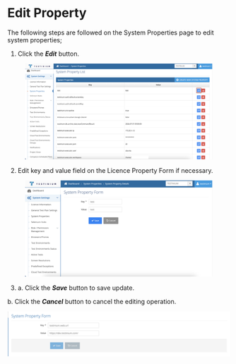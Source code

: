 # Edit Property

The following steps are followed on the System Properties page to edit system properties;

1. Click the _**Edit**_ button.

<figure><img src="../../../.gitbook/assets/System Pro Edit button (1).png" alt=""><figcaption></figcaption></figure>

2. Edit key and value field on the Licence Property Form if necessary.

<figure><img src="../../../.gitbook/assets/Screenshot 2025-02-12 at 14.34.04.png" alt=""><figcaption></figcaption></figure>

3. a. Click the _**Save**_ button to save update.

&#x20;      b. Click the _**Cancel**_ button to cancel the editing operation.

![](../../../.gitbook/assets/SystemPropertyFormUpdate.png)
